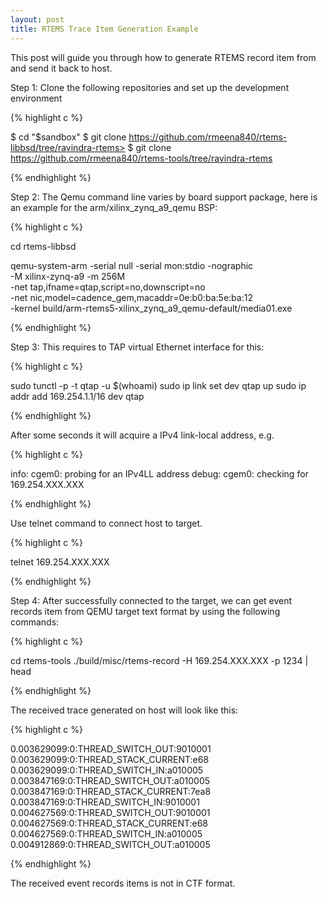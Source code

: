 ```yaml
---
layout: post
title: RTEMS Trace Item Generation Example
---
```


This post will guide you through how to generate RTEMS record item from and send it back to
host.

Step 1: Clone the following repositories and set up the development environment

{% highlight c %}

$ cd "$sandbox"
$ git clone https://github.com/rmeena840/rtems-libbsd/tree/ravindra-rtems>
$ git clone https://github.com/rmeena840/rtems-tools/tree/ravindra-rtems

{% endhighlight %}

Step 2: The Qemu command line varies by board support package, here is an
example for the arm/xilinx_zynq_a9_qemu BSP:

{% highlight c %}

  cd rtems-libbsd

  qemu-system-arm -serial null -serial mon:stdio -nographic \
  -M xilinx-zynq-a9 -m 256M \
  -net tap,ifname=qtap,script=no,downscript=no \
  -net nic,model=cadence_gem,macaddr=0e:b0:ba:5e:ba:12 \
  -kernel build/arm-rtems5-xilinx_zynq_a9_qemu-default/media01.exe

{% endhighlight %}

Step 3: This requires to TAP virtual Ethernet interface for this:

{% highlight c %}

  sudo tunctl -p -t qtap -u $(whoami)
  sudo ip link set dev qtap up
  sudo ip addr add 169.254.1.1/16 dev qtap

{% endhighlight %}

After some seconds it will acquire a IPv4 link-local address, e.g.

{% highlight c %}

  info: cgem0: probing for an IPv4LL address
  debug: cgem0: checking for 169.254.XXX.XXX

{% endhighlight %}

Use telnet command to connect host to target.

{% highlight c %}

 telnet 169.254.XXX.XXX

{% endhighlight %}

Step 4: After successfully connected to the target, we can get event records
item  from QEMU target text format by using the following commands:

{% highlight c %}

  cd rtems-tools
  ./build/misc/rtems-record -H 169.254.XXX.XXX -p 1234 | head

{% endhighlight %}

The received trace generated on host will look like this:

{% highlight c %}

  0.003629099:0:THREAD_SWITCH_OUT:9010001
  0.003629099:0:THREAD_STACK_CURRENT:e68
  0.003629099:0:THREAD_SWITCH_IN:a010005
  0.003847169:0:THREAD_SWITCH_OUT:a010005
  0.003847169:0:THREAD_STACK_CURRENT:7ea8
  0.003847169:0:THREAD_SWITCH_IN:9010001
  0.004627569:0:THREAD_SWITCH_OUT:9010001
  0.004627569:0:THREAD_STACK_CURRENT:e68
  0.004627569:0:THREAD_SWITCH_IN:a010005
  0.004912869:0:THREAD_SWITCH_OUT:a010005

{% endhighlight %}

The received event records items is not in CTF format.
